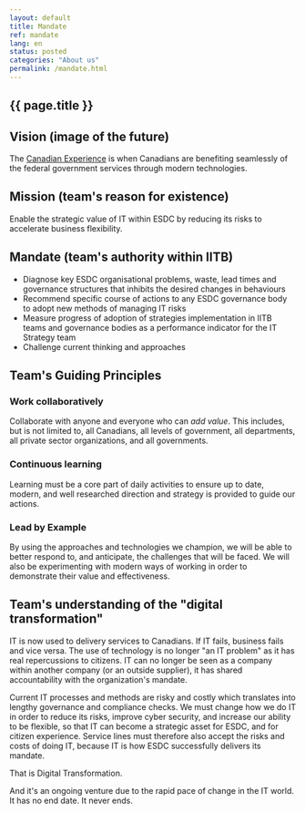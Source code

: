 ```yaml
---
layout: default
title: Mandate
ref: mandate
lang: en
status: posted
categories: "About us"
permalink: /mandate.html
---
```


## {{ page.title }}

## Vision (image of the future)

The [Canadian Experience](human-development-life-cycle.html) is when Canadians are benefiting seamlessly of the federal government services through modern technologies.

## Mission (team's reason for existence)

Enable the strategic value of IT within ESDC by reducing its risks to accelerate business flexibility.

## Mandate (team's authority within IITB)

- Diagnose key ESDC organisational problems, waste, lead times and governance structures that inhibits the desired changes in behaviours
- Recommend specific course of actions to any ESDC governance body to adopt new methods of managing IT risks
- Measure progress of adoption of strategies implementation in IITB teams and governance bodies as a performance indicator for the IT Strategy team
- Challenge current thinking and approaches

## Team's Guiding Principles

### Work collaboratively

Collaborate with anyone and everyone who can _add value_.
This includes, but is not limited to, all Canadians, all levels of government, all departments, all private sector organizations, and all governments.

### Continuous learning

Learning must be a core part of daily activities to ensure up to date, modern, and well researched direction and strategy is provided to guide our actions.

### Lead by Example

By using the approaches and technologies we champion, we will be able to better respond to, and anticipate, the challenges that will be faced.
We will also be experimenting with modern ways of working in order to demonstrate their value and effectiveness.

## Team's understanding of the "digital transformation"

IT is now used to delivery services to Canadians. If IT fails, business fails and vice versa.
The use of technology is no longer "an IT problem" as it has real repercussions to citizens.
IT can no longer be seen as a company within another company (or an outside supplier), it has shared accountability with the organization's mandate.

Current IT processes and methods are risky and costly which translates into lengthy governance and compliance checks.
We must change how we do IT in order to reduce its risks, improve cyber security, and increase our ability to be flexible, so that IT can become a strategic asset for ESDC, and for citizen experience.
Service lines must therefore also accept the risks and costs of doing IT, because IT is how ESDC successfully delivers its mandate.

That is Digital Transformation.

And it's an ongoing venture due to the rapid pace of change in the IT world.
It has no end date.
It never ends.
